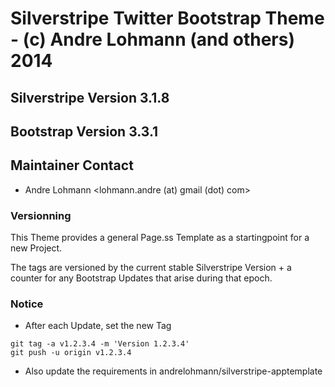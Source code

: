 # Silverstripe Twitter Bootstrap Theme - (c) Andre Lohmann (and others) 2014

## Silverstripe Version 3.1.8
## Bootstrap Version 3.3.1

## Maintainer Contact 
 * Andre Lohmann
   <lohmann.andre (at) gmail (dot) com>

### Versionning

This Theme provides a general Page.ss Template as a startingpoint for a new Project.

The tags are versioned by the current stable Silverstripe Version + a counter for any Bootstrap Updates that arise during that epoch. 

### Notice
 * After each Update, set the new Tag
```
git tag -a v1.2.3.4 -m 'Version 1.2.3.4'
git push -u origin v1.2.3.4
```
 * Also update the requirements in andrelohmann/silverstripe-apptemplate